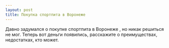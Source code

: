 ```yaml
---
layout: post 
title: Покупка спортпита в Воронеже 
--- 
```

Давно задумался о покупке спортпита в Воронеже , но никак решиться не мог. Теперь вот деньги появились, расскажите о преимуществах, недостатках, кто может.
